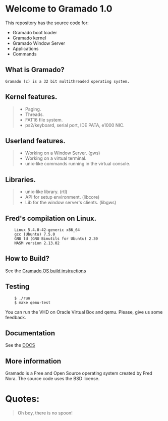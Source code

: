 # Welcome to Gramado 1.0

This repository has the source code for:

* Gramado boot loader
* Gramado kernel
* Gramado Window Server
* Applications
* Commands

## What is Gramado?

    Gramado (c) is a 32 bit multithreaded operating system.

## Kernel features.

> * Paging.
> * Threads.
> * FAT16 file system.
> * ps2/keyboard, serial port, IDE PATA, e1000 NIC.

## Userland features.

> * Working on a Window Server. (gws)
> * Working on a virtual terminal. 
> * unix-like commands running in the virtual console.

## Libraries.

> * unix-like library. (rtl)
> * API for setup environment. (libcore)
> * Lib for the window server's clients. (libgws)

## Fred's compilation on Linux.
```
    Linux 5.4.0-42-generic x86_64
    gcc (Ubuntu) 7.5.0
    GNU ld (GNU Binutils for Ubuntu) 2.30
    NASM version 2.13.02
```
## How to Build?

See the [Gramado OS build instructions](https://github.com/frednora/gramado/blob/master/base/GRAMADO/DOCS/BUILD.MD)

## Testing

```
	$ ./run
	$ make qemu-test
```

You can run the VHD on Oracle Virtual Box and qemu.
Please, give us some feedback.

## Documentation

See the [DOCS](https://github.com/frednora/gramado/blob/master/base/GRAMADO/DOCS/)

## More information

Gramado is a Free and Open Source operating system created by Fred Nora.
The source code uses the BSD license.

# Quotes:
> Oh boy, there is no spoon!


